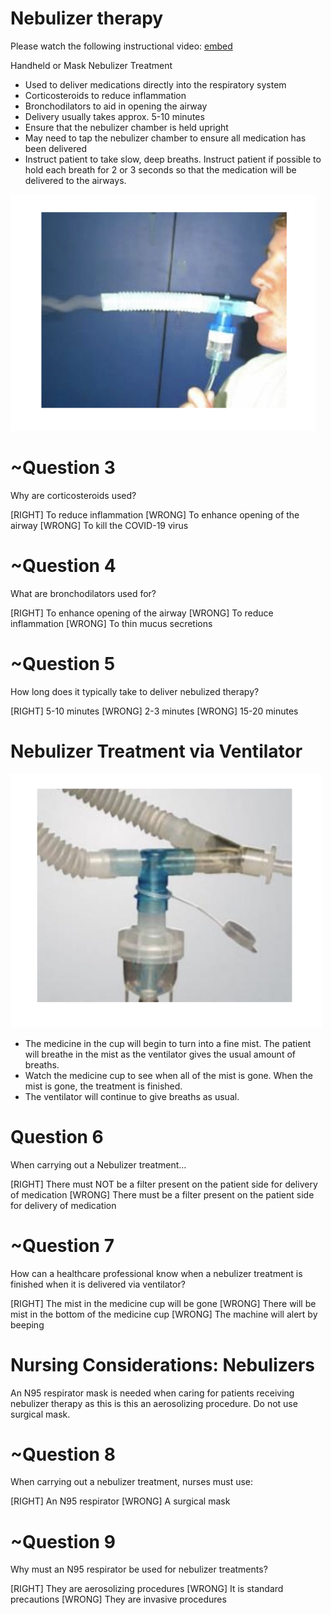 # Nebulizer therapy

Please watch the following instructional video:
[embed](https://youtu.be/idjeYf9C5IU)

Handheld or Mask Nebulizer Treatment
* Used to deliver medications directly into the respiratory system
* Corticosteroids to reduce inflammation
* Bronchodilators to aid in opening the airway
* Delivery usually takes approx. 5-10 minutes
* Ensure that the nebulizer chamber is held upright
* May need to tap the nebulizer chamber to ensure all medication has been delivered
* Instruct patient to take slow, deep breaths. Instruct patient
if possible to hold each breath for 2 or 3 seconds so that
the medication will be delivered to the airways.

![](assets/nebulizer1.png)

# ~Question 3
Why are corticosteroids used?

[RIGHT] To reduce inflammation
[WRONG] To enhance opening of the airway
[WRONG] To kill the COVID-19 virus

# ~Question 4
What are bronchodilators used for?

[RIGHT] To enhance opening of the airway
[WRONG] To reduce inflammation
[WRONG] To thin mucus secretions

# ~Question 5
How long does it typically take to deliver nebulized therapy?

[RIGHT] 5-10 minutes
[WRONG] 2-3 minutes
[WRONG] 15-20 minutes

# Nebulizer Treatment via Ventilator

![](assets/nebulizer2.png)

* The medicine in the cup will begin to turn into a fine mist. The patient will breathe in the mist as the
ventilator gives the usual amount of breaths.
* Watch the medicine cup to see when all of the mist is gone. When the mist is gone, the treatment is
finished.
* The ventilator will continue to give breaths as usual.

# Question 6
When carrying out a Nebulizer treatment…

[RIGHT] There must NOT be a filter present on the patient side for delivery of medication
[WRONG] There must be a filter present on the patient side for delivery of medication

# ~Question 7
How can a healthcare professional know when a nebulizer treatment is finished when it is delivered via ventilator?

[RIGHT] The mist in the medicine cup will be gone
[WRONG] There will be mist in the bottom of the medicine cup
[WRONG] The machine will alert by beeping

# Nursing Considerations: Nebulizers

An N95 respirator mask is needed when caring for patients receiving nebulizer therapy as this is this an aerosolizing procedure.
Do not use surgical mask.

# ~Question 8
When carrying out a nebulizer treatment, nurses must use:

[RIGHT] An N95 respirator
[WRONG] A surgical mask

# ~Question 9
Why must an N95 respirator be used for nebulizer treatments?

[RIGHT] They are aerosolizing procedures
[WRONG] It is standard precautions
[WRONG] They are invasive procedures
